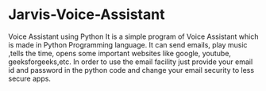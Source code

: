 # Jarvis-Voice-Assistant
Voice Assistant using Python
It is a simple program of Voice Assistant which is made in Python Programming language.
It can send emails, play music ,tells the time, opens some important websites like google, youtube, geeksforgeeks,etc.
In order to use the email facility just provide your email id and password in the python code and change your email security to less secure apps.
